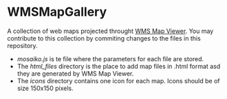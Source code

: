 # WMSMapGallery
A collection of web maps projected throught [WMS Map Viewer](https://wms-viewer-online.appspot.com/).
You may contribute to this collection by commiting changes to the files in this repository.
* *mosaiko.js* is te file where the parameters for each file are stored.
* The *html_files* directory is the place to add map files in .html format asd they are generated by WMS Map Viewer.
* The *icons* directory contains one icon for each map. Icons should be of size 150x150 pixels.
